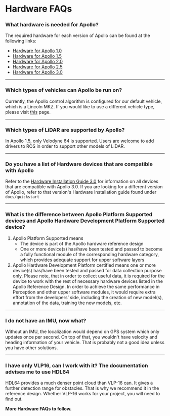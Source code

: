 # Hardware FAQs

### What hardware is needed for Apollo?
The required hardware for each version of Apollo can be found at the following links:
* [Hardware for Apollo 1.0](https://github.com/ApolloAuto/apollo/blob/master/docs/quickstart/apollo_1_0_hardware_system_installation_guide.md)
* [Hardware for Apollo 1.5](https://github.com/ApolloAuto/apollo/blob/master/docs/quickstart/apollo_1_5_hardware_system_installation_guide.md)
* [Hardware for Apollo 2.0](https://github.com/ApolloAuto/apollo/blob/master/docs/quickstart/apollo_2_0_hardware_system_installation_guide_v1.md)
* [Hardware for Apollo 2.5](https://github.com/ApolloAuto/apollo/blob/master/docs/quickstart/apollo_2_5_hardware_system_installation_guide_v1.md)
* [Hardware for Apollo 3.0](https://github.com/ApolloAuto/apollo/blob/master/docs/quickstart/apollo_3_0_hardware_system_installation_guide.md)

---
### Which types of vehicles can Apollo be run on?
Currently, the Apollo control algorithm is configured for our default vehicle, which is a Lincoln MKZ. If you would like to use a different vehicle type, please visit [this](https://github.com/ApolloAuto/apollo/blob/master/docs/howto/how_to_add_a_new_vehicle.md) page.

---
### Which types of LiDAR are supported by Apollo?
In Apollo 1.5, only Velodyne 64 is supported. Users are welcome to add drivers to ROS in order to support other models of LiDAR.

---
### Do you have a list of Hardware devices that are compatible with Apollo

Refer to the [Hardware Installation Guide 3.0](https://github.com/ApolloAuto/apollo/blob/master/docs/quickstart/apollo_3_0_hardware_system_installation_guide.md) for information on all devices that are compatible with Apollo 3.0.
If you are looking for a different version of Apollo, refer to that version's Hardware Installation guide found under `docs/quickstart`

---
### What is the difference between Apollo Platform Supported devices and Apollo Hardware Development Platform Supported device?

1. Apollo Platform Supported means 
    *	The device is part of the Apollo hardware reference design
    *	One or more device(s) has/have been tested and passed to become a fully functional module of the corresponding hardware category, which provides adequate support for upper software layers
2. Apollo Hardware Development Platform certified means 
one or more device(s) has/have been tested and passed for data collection purpose only. Please note, that in order to collect useful data, it is required for the device to work with the rest of necessary hardware devices listed in the Apollo Reference Design. In order to achieve the same performance in Perception and other upper software modules, it would require extra effort from the developers’ side, including the creation of new model(s), annotation of the data, training the new models, etc.

---
### I do not have an IMU, now what? 
Without an IMU, the localization would depend on GPS system which only updates once per second. On top of that, you wouldn't have velocity and heading information of your vehicle. That is probably not a good idea unless you have other solutions.

---
### I have only VLP16, can I work with it? The documentation advises me to use HDL64

HDL64 provides a much denser point cloud than VLP-16 can. It gives a further detection range for obstacles. That is why we recommend it in the reference design. Whether VLP-16 works for your project, you will need to find out. 

**More Hardware FAQs to follow.**
